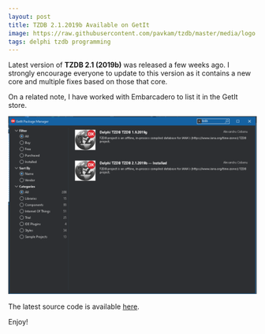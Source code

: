 ```yaml
---
layout: post
title: TZDB 2.1.2019b Available on GetIt
image: https://raw.githubusercontent.com/pavkam/tzdb/master/media/logo.jpg
tags: delphi tzdb programming
---
```

Latest version of **TZDB 2.1 (2019b)** was released a few weeks ago. I strongly encourage everyone to update to this version as it contains a new core and multiple fixes based on those that core.

On a related note, I have worked with Embarcadero to list it in the GetIt store.

![GetIt](/img/tzdb-getit.png)

The latest source code is available [here](https://github.com/pavkam/tzdb/releases/tag/2.1.2019b).

Enjoy!